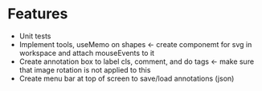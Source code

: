# Features
- Unit tests
- Implement tools, useMemo on shapes <- create componemt for svg in workspace and attach mouseEvents to it
- Create annotation box to label cls, comment, and do tags <- make sure that image rotation is not applied to this
- Create menu bar at top of screen to save/load annotations (json)
